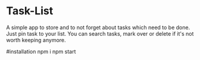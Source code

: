 # Task-List

A simple app to store and to not forget about tasks which need to be done. Just pin task to your list. You can search tasks, mark over or delete if it's not worth keeping anymore.

#installation
npm i
npm start
